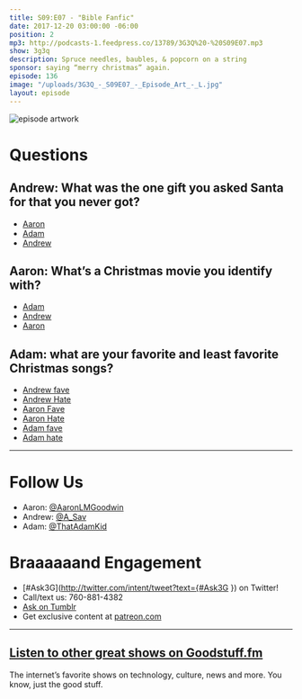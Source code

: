 ```yaml
---
title: S09:E07 - "Bible Fanfic"
date: 2017-12-20 03:00:00 -06:00
position: 2
mp3: http://podcasts-1.feedpress.co/13789/3G3Q%20-%20S09E07.mp3
show: 3g3q
description: Spruce needles, baubles, & popcorn on a string
sponsor: saying “merry christmas” again.
episode: 136
image: "/uploads/3G3Q_-_S09E07_-_Episode_Art_-_L.jpg"
layout: episode
---
```


![episode artwork](http://l.gdwn.co/AUAsAK.jpg)

# Questions 

## Andrew: What was the one gift you asked Santa for that you never got?
- [Aaron](http://amzn.to/2AUNdKw)
- [Adam](http://bit.ly/2AEGCQh)
- [Andrew](https://youtu.be/dKb4PzE1IoE)

## Aaron: What’s a Christmas movie you identify with?
- [Adam](http://www.imdb.com/title/tt0059026/)
- [Andrew](http://www.imdb.com/title/tt0088794/)
- [Aaron](http://www.imdb.com/title/tt0111070/)

## Adam: what are your favorite and least favorite Christmas songs?
- [Andrew fave](https://youtu.be/yXQViqx6GMY)
- [Andrew Hate](https://youtu.be/DT1fA59oH7Q)
- [Aaron Fave](https://youtu.be/E8gmARGvPlI)
- [Aaron Hate](https://youtu.be/bjQzJAKxTrE)
- [Adam fave](https://youtu.be/x6zypc_LhnM)
- [Adam hate](https://youtu.be/5ycWObpi73Y) 

***
# Follow Us
* Aaron: [@AaronLMGoodwin](http://twitter.com/aaronlmgoodwin)
* Andrew: [@A_Sav](http://twitter.com/a_sav)
* Adam: [@ThatAdamKid](http://twitter.com/thatadamkid)

# Braaaaaand Engagement
* [#Ask3G](http://twitter.com/intent/tweet?text={#Ask3G }) on Twitter!
* Call/text us: 760-881-4382
* [Ask on Tumblr](http://3g3q.co/ask)
* Get exclusive content at [patreon.com](http://www.patreon.com/3g3q)

***

## [Listen to other great shows on Goodstuff.fm](http://goodstuff.fm/)
The internet’s favorite shows on technology, culture, news and more. You know, just the good stuff.